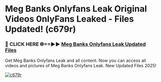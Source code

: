 # Meg Banks Onlyfans Leak Original Videos 0nlyFans Leaked - Files Updated! (c679r)

<h3>🔴 CLICK HERE 🌐==►► <a href="https://tinyurl.com/2jnfzry5" rel="nofollow">Meg Banks Onlyfans Leak Updated Files</a></h3>

Get Meg Banks Onlyfans Leak and all content. Now you can access all videos and pictures of Meg Banks Onlyfans Leak. New Updated Files 2025!

[![c679r](https://i.imgur.com/GyGTBgg.gif)](https://tinyurl.com/2jnfzry5)
